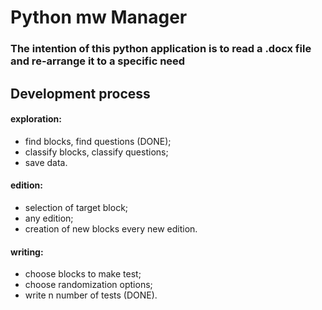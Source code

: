 # Python mw Manager
### The intention of this python application is to read a .docx file and re-arrange it to a specific need

## Development process
#### exploration:
* find blocks, find questions (DONE);
* classify blocks, classify questions;
* save data.
#### edition:
* selection of target block;
* any edition;
* creation of new blocks every new edition.
#### writing:
* choose blocks to make test;
* choose randomization options;
* write n number of tests (DONE).
